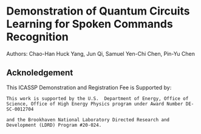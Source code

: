 # Demonstration of Quantum Circuits Learning for Spoken Commands Recognition

Authors: Chao-Han Huck Yang, Jun Qi, Samuel Yen-Chi Chen, Pin-Yu Chen


## Acknoledgement 

This ICASSP Demonstration and Registration Fee is Supported by:

```
This work is supported by the U.S.  Department of Energy, Office of Science, Office of High Energy Physics program under Award Number DE-SC-0012704 

and the Brookhaven National Laboratory Directed Research and Development (LDRD) Program #20-024.
```
